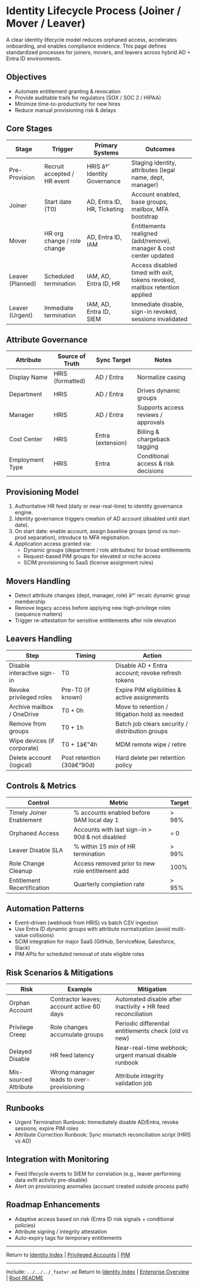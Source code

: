 ﻿---
Last Reviewed: 2025-09-03
Tags: identity, lifecycle, provisioning, governance, processes
---
# Identity Lifecycle Process (Joiner / Mover / Leaver)

A clear identity lifecycle model reduces orphaned access, accelerates onboarding, and enables compliance evidence. This page defines standardized processes for joiners, movers, and leavers across hybrid AD + Entra ID environments.

## Objectives
- Automate entitlement granting & revocation
- Provide auditable trails for regulators (SOX / SOC 2 / HIPAA)
- Minimize time-to-productivity for new hires
- Reduce manual provisioning risk & delays

## Core Stages
| Stage | Trigger | Primary Systems | Outcomes |
|-------|--------|-----------------|----------|
| Pre-Provision | Recruit accepted / HR event | HRIS â†’ Identity Governance | Staging identity, attributes (legal name, dept, manager) |
| Joiner | Start date (T0) | AD, Entra ID, HR, Ticketing | Account enabled, base groups, mailbox, MFA bootstrap |
| Mover | HR org change / role change | AD, Entra ID, IAM | Entitlements realigned (add/remove), manager & cost center updated |
| Leaver (Planned) | Scheduled termination | IAM, AD, Entra ID, HR | Access disabled timed with exit, tokens revoked, mailbox retention applied |
| Leaver (Urgent) | Immediate termination | IAM, AD, Entra ID, SIEM | Immediate disable, sign-in revoked, sessions invalidated |

## Attribute Governance
| Attribute | Source of Truth | Sync Target | Notes |
|-----------|-----------------|------------|-------|
| Display Name | HRIS (formatted) | AD / Entra | Normalize casing |
| Department | HRIS | AD / Entra | Drives dynamic groups |
| Manager | HRIS | AD / Entra | Supports access reviews / approvals |
| Cost Center | HRIS | Entra (extension) | Billing & chargeback tagging |
| Employment Type | HRIS | Entra | Conditional access & risk decisions |

## Provisioning Model
1. Authoritative HR feed (daily or near-real-time) to identity governance engine.
2. Identity governance triggers creation of AD account (disabled until start date).
3. On start date: enable account, assign baseline groups (prod vs non-prod separation), introduce to MFA registration.
4. Application access granted via:
   - Dynamic groups (department / role attributes) for broad entitlements
   - Request-based PIM groups for elevated or niche access
   - SCIM provisioning to SaaS (license assignment rules)

## Movers Handling
- Detect attribute changes (dept, manager, role) â†’ recalc dynamic group membership
- Remove legacy access before applying new high-privilege roles (sequence matters)
- Trigger re-attestation for sensitive entitlements after role elevation

## Leavers Handling
| Step | Timing | Action |
|------|--------|--------|
| Disable interactive sign-in | T0 | Disable AD + Entra account; revoke refresh tokens |
| Revoke privileged roles | Pre-T0 (if known) | Expire PIM eligibilities & active assignments |
| Archive mailbox / OneDrive | T0 + 0h | Move to retention / litigation hold as needed |
| Remove from groups | T0 + 1h | Batch job clears security / distribution groups |
| Wipe devices (if corporate) | T0 + 1â€“4h | MDM remote wipe / retire |
| Delete account (logical) | Post retention (30â€“90d) | Hard delete per retention policy |

## Controls & Metrics
| Control | Metric | Target |
|---------|--------|--------|
| Timely Joiner Enablement | % accounts enabled before 9AM local day 1 | > 98% |
| Orphaned Access | Accounts with last sign-in > 90d & not disabled | = 0 |
| Leaver Disable SLA | % within 15 min of HR termination | > 99% |
| Role Change Cleanup | Access removed prior to new role entitlement add | 100% |
| Entitlement Recertification | Quarterly completion rate | > 95% |

## Automation Patterns
- Event-driven (webhook from HRIS) vs batch CSV ingestion
- Use Entra ID dynamic groups with attribute normalization (avoid multi-value collisions)
- SCIM integration for major SaaS (GitHub, ServiceNow, Salesforce, Slack)
- PIM APIs for scheduled removal of stale eligible roles

## Risk Scenarios & Mitigations
| Risk | Example | Mitigation |
|------|---------|-----------|
| Orphan Account | Contractor leaves; account active 60 days | Automated disable after inactivity + HR feed reconciliation |
| Privilege Creep | Role changes accumulate groups | Periodic differential entitlements check (old vs new) |
| Delayed Disable | HR feed latency | Near-real-time webhook; urgent manual disable runbook |
| Mis-sourced Attribute | Wrong manager leads to over-provisioning | Attribute integrity validation job |

## Runbooks
- Urgent Termination Runbook: Immediately disable AD/Entra, revoke sessions, expire PIM roles
- Attribute Correction Runbook: Sync mismatch reconciliation script (HRIS vs AD)

## Integration with Monitoring
- Feed lifecycle events to SIEM for correlation (e.g., leaver performing data exfil activity pre-disable)
- Alert on provisioning anomalies (account created outside process path)

## Roadmap Enhancements
- Adaptive access based on risk (Entra ID risk signals + conditional policies)
- Attribute signing / integrity attestation
- Auto-expiry tags for temporary entitlements

---
Return to [Identity Index](../_index.md) | [Privileged Accounts](privileged-accounts-and-groups.md) | [PIM](entra-pim-rbac.md)

---
Include: `../../../_footer.md`
Return to [Identity Index](../_index.md) | [Enterprise Overview](../_index.md) | [Root README](../../README.md)

